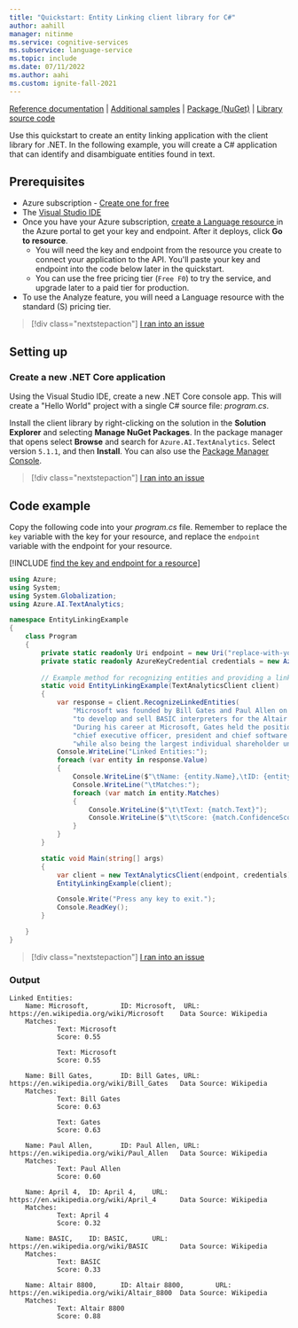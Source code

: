 ```yaml
---
title: "Quickstart: Entity Linking client library for C#"
author: aahill
manager: nitinme
ms.service: cognitive-services
ms.subservice: language-service
ms.topic: include
ms.date: 07/11/2022
ms.author: aahi
ms.custom: ignite-fall-2021
---
```


[Reference documentation](/dotnet/api/azure.ai.textanalytics?preserve-view=true&view=azure-dotnet) | [Additional samples](https://github.com/Azure/azure-sdk-for-net/tree/master/sdk/textanalytics/Azure.AI.TextAnalytics/samples) | [Package (NuGet)](https://www.nuget.org/packages/Azure.AI.TextAnalytics/5.1.1) | [Library source code](https://github.com/Azure/azure-sdk-for-net/tree/master/sdk/textanalytics/Azure.AI.TextAnalytics)

Use this quickstart to create an entity linking application with the client library for .NET. In the following example, you will create a C# application that can identify and disambiguate entities found in text.

## Prerequisites

* Azure subscription - [Create one for free](https://azure.microsoft.com/free/cognitive-services)
* The [Visual Studio IDE](https://visualstudio.microsoft.com/vs/)
* Once you have your Azure subscription, <a href="https://portal.azure.com/#create/Microsoft.CognitiveServicesTextAnalytics"  title="Create a Language resource"  target="_blank">create a Language resource </a> in the Azure portal to get your key and endpoint.  After it deploys, click **Go to resource**.
    * You will need the key and endpoint from the resource you create to connect your application to the API. You'll paste your key and endpoint into the code below later in the quickstart.
    * You can use the free pricing tier (`Free F0`) to try the service, and upgrade later to a paid tier for production.
* To use the Analyze feature, you will need a Language resource with the standard (S) pricing tier.

> [!div class="nextstepaction"]
> <a href="https://microsoft.qualtrics.com/jfe/form/SV_0Cl5zkG3CnDjq6O?PLanguage=CSHARP&Pillar=Language&Product=Entity-linking&Page=quickstart&Section=Prerequisites" target="_target">I ran into an issue</a>

## Setting up

### Create a new .NET Core application

Using the Visual Studio IDE, create a new .NET Core console app. This will create a "Hello World" project with a single C# source file: *program.cs*.

Install the client library by right-clicking on the solution in the **Solution Explorer** and selecting **Manage NuGet Packages**. In the package manager that opens select **Browse** and search for `Azure.AI.TextAnalytics`. Select version `5.1.1`, and then **Install**. You can also use the [Package Manager Console](/nuget/consume-packages/install-use-packages-powershell#find-and-install-a-package).

> [!div class="nextstepaction"]
> <a href="https://microsoft.qualtrics.com/jfe/form/SV_0Cl5zkG3CnDjq6O?PLanguage=CSHARP&Pillar=Language&Product=Entity-linking&Page=quickstart&Section=Set-up-the-environment" target="_target">I ran into an issue</a>

## Code example

Copy the following code into your *program.cs* file. Remember to replace the `key` variable with the key for your resource, and replace the `endpoint` variable with the endpoint for your resource. 

[!INCLUDE [find the key and endpoint for a resource](../../../includes/find-azure-resource-info.md)]

```csharp
using Azure;
using System;
using System.Globalization;
using Azure.AI.TextAnalytics;

namespace EntityLinkingExample
{
    class Program
    {
        private static readonly Uri endpoint = new Uri("replace-with-your-endpoint-here");
        private static readonly AzureKeyCredential credentials = new AzureKeyCredential("replace-with-your-key-here");
        
        // Example method for recognizing entities and providing a link to an online data source.
        static void EntityLinkingExample(TextAnalyticsClient client)
        {
            var response = client.RecognizeLinkedEntities(
                "Microsoft was founded by Bill Gates and Paul Allen on April 4, 1975, " +
                "to develop and sell BASIC interpreters for the Altair 8800. " +
                "During his career at Microsoft, Gates held the positions of chairman, " +
                "chief executive officer, president and chief software architect, " +
                "while also being the largest individual shareholder until May 2014.");
            Console.WriteLine("Linked Entities:");
            foreach (var entity in response.Value)
            {
                Console.WriteLine($"\tName: {entity.Name},\tID: {entity.DataSourceEntityId},\tURL: {entity.Url}\tData Source: {entity.DataSource}");
                Console.WriteLine("\tMatches:");
                foreach (var match in entity.Matches)
                {
                    Console.WriteLine($"\t\tText: {match.Text}");
                    Console.WriteLine($"\t\tScore: {match.ConfidenceScore:F2}\n");
                }
            }
        }

        static void Main(string[] args)
        {
            var client = new TextAnalyticsClient(endpoint, credentials);
            EntityLinkingExample(client);

            Console.Write("Press any key to exit.");
            Console.ReadKey();
        }

    }
}

```

> [!div class="nextstepaction"]
> <a href="https://microsoft.qualtrics.com/jfe/form/SV_0Cl5zkG3CnDjq6O?PLanguage=CSHARP&Pillar=Language&Product=Entity-linking&Page=quickstart&Section=Code-example" target="_target">I ran into an issue</a>

### Output

```console
Linked Entities:
    Name: Microsoft,        ID: Microsoft,  URL: https://en.wikipedia.org/wiki/Microsoft    Data Source: Wikipedia
    Matches:
            Text: Microsoft
            Score: 0.55

            Text: Microsoft
            Score: 0.55

    Name: Bill Gates,       ID: Bill Gates, URL: https://en.wikipedia.org/wiki/Bill_Gates   Data Source: Wikipedia
    Matches:
            Text: Bill Gates
            Score: 0.63

            Text: Gates
            Score: 0.63

    Name: Paul Allen,       ID: Paul Allen, URL: https://en.wikipedia.org/wiki/Paul_Allen   Data Source: Wikipedia
    Matches:
            Text: Paul Allen
            Score: 0.60

    Name: April 4,  ID: April 4,    URL: https://en.wikipedia.org/wiki/April_4      Data Source: Wikipedia
    Matches:
            Text: April 4
            Score: 0.32

    Name: BASIC,    ID: BASIC,      URL: https://en.wikipedia.org/wiki/BASIC        Data Source: Wikipedia
    Matches:
            Text: BASIC
            Score: 0.33

    Name: Altair 8800,      ID: Altair 8800,        URL: https://en.wikipedia.org/wiki/Altair_8800  Data Source: Wikipedia
    Matches:
            Text: Altair 8800
            Score: 0.88
```
